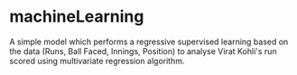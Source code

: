# machineLearning

A simple model which performs a regressive supervised learning based on the data (Runs, Ball Faced, Innings, Position) to analyse Virat Kohli's run scored using multivariate regression algorithm.
